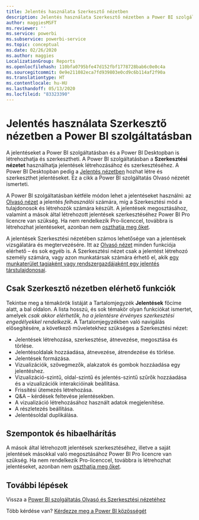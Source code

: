 ```yaml
---
title: Jelentés használata Szerkesztő nézetben
description: Jelentés használata Szerkesztő nézetben a Power BI szolgáltatásban
author: maggiesMSFT
ms.reviewer: ''
ms.service: powerbi
ms.subservice: powerbi-service
ms.topic: conceptual
ms.date: 02/26/2020
ms.author: maggies
LocalizationGroup: Reports
ms.openlocfilehash: 110bfa0795bfe47d152fbf1778728bab6c0e0c4a
ms.sourcegitcommit: 0e9e211082eca7fd939803e0cd9c6b114af2f90a
ms.translationtype: HT
ms.contentlocale: hu-HU
ms.lasthandoff: 05/13/2020
ms.locfileid: "83323390"
---
```

# <a name="interact-with-a-report-in-editing-view-in-the-power-bi-service"></a>Jelentés használata Szerkesztő nézetben a Power BI szolgáltatásban
A jelentéseket a Power BI szolgáltatásban és a Power BI Desktopban is létrehozhatja és szerkesztheti. A Power BI szolgáltatásban a **Szerkesztési nézetet** használhatja jelentések létrehozásához és szerkesztéséhez. A Power BI Desktopban pedig a [Jelentés nézetben](desktop-report-view.md) hozhat létre és szerkeszthet jelentéseket. Ez a cikk a Power BI szolgáltatás Olvasó nézetét ismerteti. 

A Power BI szolgáltatásban kétféle módon lehet a jelentéseket használni: az [Olvasó nézet](../consumer/end-user-reading-view.md) a jelentés *felhasználói* számára, míg a Szerkesztési mód a tulajdonosok és létrehozók számára készült.  A jelentések megosztásához, valamint a mások által létrehozott jelentések szerkesztéséhez Power BI Pro licencre van szükség. Ha nem rendelkezik Pro-licenccel, továbbra is létrehozhat jelentéseket, azonban nem [oszthatja meg őket](../collaborate-share/service-share-reports.md).    

A jelentések Szerkesztési nézetében számos lehetősége van a jelentések vizsgálatára és megtervezésére. Itt az [Olvasó nézet](../consumer/end-user-reading-view.md) minden funkciója elérhető – és sok egyéb is. A Szerkesztési nézet csak a jelentést létrehozó személy számára, vagy azon munkatársak számára érhető el, akik [egy munkaterület tagjaként vagy rendszergazdájaként egy jelentés társtulajdonosai](../collaborate-share/service-create-distribute-apps.md).

## <a name="functionality-only-available-in-editing-view"></a>Csak Szerkesztő nézetben elérhető funkciók
Tekintse meg a témakörök listáját a Tartalomjegyzék **Jelentések** főcíme alatt, a bal oldalon. A lista hosszú, és sok témakör olyan funkciókat ismertet, amelyek *csak akkor elérhetők, ha a jelentésre érvényes szerkesztési engedélyekkel rendelkezik*.  A Tartalomjegyzékben való navigálás elősegítésére, a következő műveletekhez szükséges a Szerkesztési nézet:

* Jelentések létrehozása, szerkesztése, átnevezése, megosztása és törlése.
* Jelentésoldalak hozzáadása, átnevezése, átrendezése és törlése.
* Jelentések formázása.
* Vizualizációk, szövegmezők, alakzatok és gombok hozzáadása egy jelentéshez.
* Vizualizáció-szintű, oldal-szintű és jelentés-szintű szűrők hozzáadása és a vizualizációk interakcióinak beállítása.
* Frissítési ütemezés létrehozása.
* Q&A – kérdések feltevése jelentésekben.
* A vizualizáció létrehozásához használt adatok megjelenítése. 
* A részletezés beállítása.
* Jelentésoldal duplikálása.

## <a name="considerations-and-troubleshooting"></a>Szempontok és hibaelhárítás
A mások által létrehozott jelentések szerkesztéséhez, illetve a saját jelentések másokkal való megosztásához Power BI Pro licencre van szükség.  Ha nem rendelkezik Pro-licenccel, továbbra is létrehozhat jelentéseket, azonban nem [oszthatja meg őket](../collaborate-share/service-share-reports.md).


## <a name="next-steps"></a>További lépések
Vissza a [Power BI szolgáltatás Olvasó és Szerkesztési nézetéhez](../consumer/end-user-reading-view.md)

Több kérdése van? [Kérdezze meg a Power BI közösségét](https://community.powerbi.com/)
